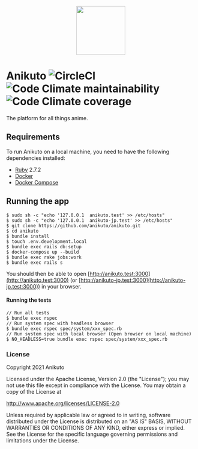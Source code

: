 <p align="center"><a href="https://glimmerhq.com/anikuto/anikuto" target="_blank" rel="noopener"><img src="https://user-images.githubusercontent.com/56767/56467671-fdd6ea80-645c-11e9-9056-a5d3fd5739e6.png" width="130" /></a></p>

# Anikuto ![CircleCI](https://img.shields.io/circleci/build/gh/anikuto/anikuto?logo=circleci) ![Code Climate maintainability](https://img.shields.io/codeclimate/maintainability/anikuto/anikuto?logo=code%20climate) ![Code Climate coverage](https://img.shields.io/codeclimate/coverage/anikuto/anikuto?logo=code%20climate)

The platform for all things anime.

## Requirements

To run Anikuto on a local machine, you need to have the following dependencies installed:

- [Ruby](https://www.ruby-lang.org) 2.7.2
- [Docker](https://www.docker.com)
- [Docker Compose](https://docs.docker.com/compose/)


## Running the app

```
$ sudo sh -c "echo '127.0.0.1  anikuto.test' >> /etc/hosts"
$ sudo sh -c "echo '127.0.0.1  anikuto-jp.test' >> /etc/hosts"
$ git clone https://github.com/anikuto/anikuto.git
$ cd anikuto
$ bundle install
$ touch .env.development.local
$ bundle exec rails db:setup
$ docker-compose up --build
$ bundle exec rake jobs:work
$ bundle exec rails s
```

You should then be able to open [http://anikuto.test:3000](http://anikuto.test:3000) (or [http://anikuto-jp.test:3000](http://anikuto-jp.test:3000)) in your browser.


#### Running the tests

```
// Run all tests
$ bundle exec rspec
// Run system spec with headless browser
$ bundle exec rspec spec/system/xxx_spec.rb
// Run system spec with local browser (Open browser on local machine)
$ NO_HEADLESS=true bundle exec rspec spec/system/xxx_spec.rb
```


### License

Copyright 2021 Anikuto

Licensed under the Apache License, Version 2.0 (the "License");
you may not use this file except in compliance with the License.
You may obtain a copy of the License at

http://www.apache.org/licenses/LICENSE-2.0

Unless required by applicable law or agreed to in writing, software
distributed under the License is distributed on an "AS IS" BASIS,
WITHOUT WARRANTIES OR CONDITIONS OF ANY KIND, either express or implied.
See the License for the specific language governing permissions and
limitations under the License.
